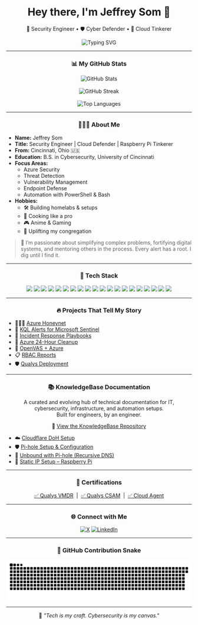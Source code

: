 <h1 align="center">Hey there, I'm Jeffrey Som 👋</h1>
<p align="center">🔐 Security Engineer • 🛡️ Cyber Defender • 🧠 Cloud Tinkerer</p>

<p align="center">
  <img src="https://readme-typing-svg.demolab.com?font=Fira+Code&pause=1000&color=00F7FF&width=435&lines=Turning+clouds+into+fortresses...;Sniffing+threats+in+the+logs...;Building+with+defense+in+mind." alt="Typing SVG" />
</p>

---

### <div align="center">📊 My GitHub Stats</div>

<p align="center">
  <img src="https://github-readme-stats.vercel.app/api?username=jsom98&show_icons=true&theme=tokyonight&rank_icon=github" alt="GitHub Stats" />
  <br><br>
  <img src="https://streak-stats.demolab.com?user=jsom98&theme=tokyonight&hide_border=true" alt="GitHub Streak" />
  <br><br>
  <img src="https://github-readme-stats.vercel.app/api/top-langs/?username=jsom98&layout=compact&theme=tokyonight" alt="Top Languages" />
</p>

---

### <div align="center">👨🏾‍💻 About Me</div>

- **Name:** Jeffrey Som  
- **Title:** Security Engineer | Cloud Defender | Raspberry Pi Tinkerer  
- **From:** Cincinnati, Ohio 🇺🇸  
- **Education:** B.S. in Cybersecurity, University of Cincinnati  
- **Focus Areas:**
  - Azure Security
  - Threat Detection
  - Vulnerability Management
  - Endpoint Defense
  - Automation with PowerShell & Bash  
- **Hobbies:**
  - 🛠️ Building homelabs & setups  
  - 🍳 Cooking like a pro  
  - 🎮 Anime & Gaming  
  - 💛 Uplifting my congregation

> 🎯 I’m passionate about simplifying complex problems, fortifying digital systems, and mentoring others in the process. Every alert has a root. I dig until I find it.

---

### <div align="center">🧠 Tech Stack</div>

<p align="center">
  <img src="https://img.shields.io/badge/AZURE-0078D4?style=for-the-badge&logo=microsoftazure&logoColor=white" />
  <img src="https://img.shields.io/badge/AWS-232F3E?style=for-the-badge&logo=amazonaws&logoColor=white" />
  <img src="https://img.shields.io/badge/WINDOWS SERVER-0078D6?style=for-the-badge&logo=windows&logoColor=white" />
  <img src="https://img.shields.io/badge/VMWARE-607078?style=for-the-badge&logo=vmware&logoColor=white" />
  <img src="https://img.shields.io/badge/CROWDSTRIKE-E20C18?style=for-the-badge&logo=crowdstrike&logoColor=white" />
  <img src="https://img.shields.io/badge/CYBERARK-002E5D?style=for-the-badge&logo=cyberark&logoColor=white" />
  <img src="https://img.shields.io/badge/QUALYS-ED1C24?style=for-the-badge&logo=qualys&logoColor=white" />
  <img src="https://img.shields.io/badge/PROOFPOINT-333333?style=for-the-badge&logoColor=white" />
  <img src="https://img.shields.io/badge/VARONIS-29367C?style=for-the-badge&logoColor=white" />
  <img src="https://img.shields.io/badge/LAKESIDE-0070C0?style=for-the-badge&logoColor=white" />
  <img src="https://img.shields.io/badge/SPLUNK-000000?style=for-the-badge&logo=splunk&logoColor=white" />
  <img src="https://img.shields.io/badge/SUMO LOGIC-222F5B?style=for-the-badge&logoColor=white" />
  <img src="https://img.shields.io/badge/QRADAR-051729?style=for-the-badge&logoColor=white" />
  <img src="https://img.shields.io/badge/PALO ALTO-ED1C24?style=for-the-badge&logo=paloaltonetworks&logoColor=white" />
  <img src="https://img.shields.io/badge/POWERSHELL-5391FE?style=for-the-badge&logo=powershell&logoColor=white" />
  <img src="https://img.shields.io/badge/BASH-121011?style=for-the-badge&logo=gnubash&logoColor=white" />
  <img src="https://img.shields.io/badge/PYTHON-3776AB?style=for-the-badge&logo=python&logoColor=white" />
  <img src="https://img.shields.io/badge/MECM-0078D4?style=for-the-badge&logo=windows&logoColor=white" />
  <img src="https://img.shields.io/badge/GIT-F05032?style=for-the-badge&logo=git&logoColor=white" />
  <img src="https://img.shields.io/badge/MARKDOWN-000000?style=for-the-badge&logo=markdown&logoColor=white" />
</p>

---

### <div align="center">🔥 Projects That Tell My Story</div>

- 👨🏾‍💻 [Azure Honeynet](https://github.com/jsom98/Azure-Projects/blob/main/Azure%20Honeynet.md)  
- 🧠 [KQL Alerts for Microsoft Sentinel](https://github.com/jsom98/Azure-Projects/blob/main/KQL%20Alerts%20for%20Microsoft%20Sentinel.md)  
- 🚨 [Incident Response Playbooks](https://github.com/jsom98/Azure-Projects/blob/main/Incident%20Response%20in%20Microsoft%20Sentinel.md)  
- 🧹 [Azure 24-Hour Cleanup](https://github.com/jsom98/Azure-Projects/blob/main/Azure%20Environment%20BEFORE%20Securing%20AND%20then%20AFTER.md)  
- 🔐 [OpenVAS + Azure](https://github.com/jsom98/Azure-Projects/blob/main/OpenVAS.md)  
- 📋 [RBAC Reports](https://github.com/jsom98/Azure-Projects/blob/main/Users%20and%20Permissions%20Report.md)  
- 🛡️ [Qualys Deployment](https://github.com/jsom98/Azure-Projects/blob/main/Qualys.md)

---

### <div align="center">📚 KnowledgeBase Documentation</div>

<p align="center">
  A curated and evolving hub of technical documentation for IT, cybersecurity, infrastructure, and automation setups.<br>
  Built for engineers, by an engineer.
</p>

<p align="center">
  🧠 <a href="https://github.com/jsom98/KnowledgeBase">View the KnowledgeBase Repository</a>
</p>

- ☁️ [Cloudflare DoH Setup](https://github.com/jsom98/KnowledgeBase/blob/main/cloudflare-doh-setup.md)  
- 🛡️ [Pi-hole Setup & Configuration](https://github.com/jsom98/KnowledgeBase/blob/main/pihole-setup.md)  
- 🔐 [Unbound with Pi-hole (Recursive DNS)](https://github.com/jsom98/KnowledgeBase/blob/main/pihole-unbound-setup.md)  
- 📡 [Static IP Setup – Raspberry Pi](https://github.com/jsom98/KnowledgeBase/blob/main/raspberry-pi-static-ip-setup.md)

---

### <div align="center">📜 Certifications</div>

<p align="center">
  <a href="https://github.com/jsom98/Certifications/blob/main/Vulnerability%20Management%20Detection%20and%20Response.pdf">✅ Qualys VMDR</a> &nbsp;|&nbsp;
  <a href="https://github.com/jsom98/Certifications/blob/main/Cyber%20Security%20Asset%20Management.pdf">✅ Qualys CSAM</a> &nbsp;|&nbsp;
  <a href="https://github.com/jsom98/Certifications/blob/main/Cloud%20Agent.pdf">✅ Cloud Agent</a>
</p>

---

### <div align="center">🌐 Connect with Me</div>

<p align="center">
  <a href="https://x.com/jsom98"><img alt="X" src="https://img.shields.io/badge/X-000000?style=for-the-badge&logo=x&logoColor=white" /></a>
  <a href="https://www.linkedin.com/in/jeffreysom/"><img alt="LinkedIn" src="https://img.shields.io/badge/LinkedIn-0A66C2?style=for-the-badge&logo=linkedin&logoColor=white" /></a>
</p>

---

### <div align="center">🐍 GitHub Contribution Snake</div>

<p align="center">
  <img src="https://github.com/jsom98/jsom98/blob/output/github-snake-dark.svg" alt="snake gif" />
</p>

---

<p align="center">
  💬 <i>"Tech is my craft. Cybersecurity is my canvas."</i>
</p>
